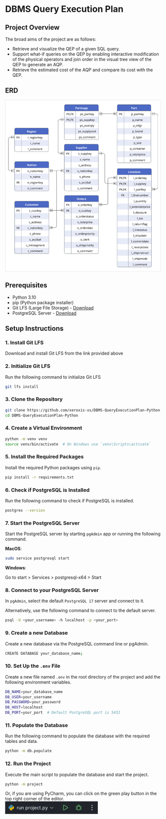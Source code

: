 # DBMS Query Execution Plan

## Project Overview
The broad aims of the project are as follows:
- Retrieve and visualize the QEP of a given SQL query.
- Support what-if queries on the QEP by enabling interactive modification of the physical operators and join order in the visual tree view of the QEP to generate an AQP.
- Retrieve the estimated cost of the AQP and compare its cost with the QEP.

## ERD
<img src="images/ERD.svg" alt="ERD" width="600"></img>

## Prerequisites
- Python 3.10
- pip (Python package installer)
- Git LFS (Large File Storage) - [Download](https://git-lfs.github.com/)
- PostgreSQL Server - [Download](https://www.postgresql.org/download/)

## Setup Instructions

### 1. Install Git LFS
Download and install Git LFS from the link provided above

### 2. Initialize Git LFS
Run the following command to initialize Git LFS
```sh
git lfs install
```

### 3. Clone the Repository
```sh
git clone https://github.com/xeroxis-xs/DBMS-QueryExecutionPlan-Python.git
cd DBMS-QueryExecutionPlan-Python
```

### 4. Create a Virtual Environment
```sh
python -m venv venv
source venv/bin/activate  # On Windows use `venv\Scripts\activate`
```

### 5. Install the Required Packages
Install the required Python packages using `pip`.
```sh
pip install -r requirements.txt
```

### 6. Check if PostgreSQL is Installed
Run the following command to check if PostgreSQL is installed.
```sh
postgres --version
```

### 7. Start the PostgreSQL Server
Start the PostgreSQL server by starting ```pgAdmin``` app or running the following command.

**MacOS**:
```sh
sudo service postgresql start
```
**Windows**:

Go to start > Services > postgresql-x64 > Start

### 8. Connect to your PostgreSQL Server
In `pgAdmin`, select the default `PostgreSQL 17` server and connect to it.

Alternatively, use the following command to connect to the default server.
```sh
psql -U <your_username> -h localhost -p <your_port>
```

### 9. Create a new Database
Create a new database via the PostgreSQL command line or pgAdmin.
```sh
CREATE DATABASE your_database_name;
```

### 10. Set Up the `.env` File
Create a new file named `.env` in the root directory of the project and add the following environment variables.
```sh
DB_NAME=your_database_name
DB_USER=your_username
DB_PASSWORD=your_password
DB_HOST=localhost
DB_PORT=your_port  # Default PostgreSQL port is 5432
```

### 11. Populate the Database
Run the following command to populate the database with the required tables and data.
```sh
python -m db.populate
```

### 12. Run the Project
Execute the main script to populate the database and start the project.
```sh
python -m project
```

Or, if you are using PyCharm, you can click on the green play button in the top right corner of the editor.  
<img src="images/img.png" alt="Run in PyCharm" width="300"></img>